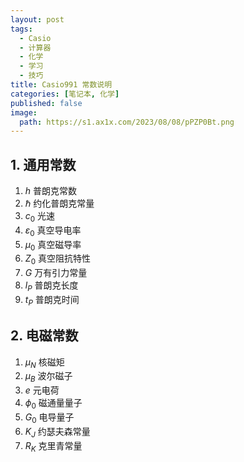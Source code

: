```yaml
---
layout: post
tags:
  - Casio
  - 计算器
  - 化学
  - 学习
  - 技巧
title: Casio991 常数说明
categories: [笔记本, 化学]
published: false
image:
  path: https://s1.ax1x.com/2023/08/08/pPZP0Bt.png
---
```


## 1. 通用常数

1. $h$ 普朗克常数
2. $\hbar$ 约化普朗克常量
3. $c_0$ 光速
4. $\varepsilon_0$ 真空导电率
5. $\mu_0$ 真空磁导率
6. $Z_0$ 真空阻抗特性
7. $G$ 万有引力常量
8. $l_P$ 普朗克长度
9. $t_P$ 普朗克时间

## 2. 电磁常数

1. $\mu_N$ 核磁矩
2. $\mu_B$ 波尔磁子
3. $e$ 元电荷
4. $\phi_0$ 磁通量量子
5. $G_0$ 电导量子
6. $K_J$ 约瑟夫森常量
7. $R_K$ 克里青常量